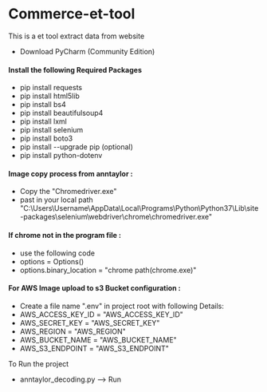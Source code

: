 # Commerce-et-tool
This is a et tool extract data from website

- Download PyCharm (Community Edition)

#### Install the following Required Packages
- pip install requests
- pip install html5lib
- pip install bs4
- pip install beautifulsoup4
- pip install lxml
- pip install selenium
- pip install boto3
- pip install --upgrade pip (optional)
- pip install python-dotenv

#### Image copy process from anntaylor :

- Copy the "Chromedriver.exe"
- past in your local path "C:\Users\Username\AppData\Local\Programs\Python\Python37\Lib\site-packages\selenium\webdriver\chrome\chromedriver.exe"

#### If chrome not in the program file :
- use the following code
- options = Options()
- options.binary_location = "chrome path(chrome.exe)"

#### For AWS Image upload to s3 Bucket configuration :
- Create a file name ".env" in project root with following Details:
- AWS_ACCESS_KEY_ID = "AWS_ACCESS_KEY_ID"
- AWS_SECRET_KEY = "AWS_SECRET_KEY"
- AWS_REGION = "AWS_REGION"
- AWS_BUCKET_NAME = "AWS_BUCKET_NAME"
- AWS_S3_ENDPOINT = "AWS_S3_ENDPOINT"

To Run the project
- anntaylor_decoding.py --> Run
